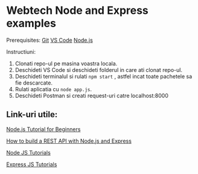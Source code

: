 # Webtech Node and Express examples

Prerequisites: 
[Git](https://git-scm.com/downloads)
[VS Code](https://code.visualstudio.com/)
[Node.js](https://nodejs.org/en/)

Instructiuni:
1. Clonati repo-ul pe masina voastra locala.
2. Deschideti VS Code si deschideti folderul in care ati clonat repo-ul.
3. Deschideti terminalul si rulati ```npm start``` , astfel incat toate pachetele sa fie descarcate.
4. Rulati aplicatia cu ```node app.js```.
5. Deschideti Postman si creati request-uri catre localhost:8000

## Link-uri utile:
[Node.js Tutorial for Beginners](https://www.youtube.com/watch?v=TlB_eWDSMt4)

[How to build a REST API with Node.js and Express](https://www.youtube.com/watch?v=pKd0Rpw7O48)

[Node JS Tutorials](https://www.tutorialspoint.com/nodejs/index.htm)

[Express JS Tutorials](https://www.tutorialspoint.com/expressjs/index.htm)

